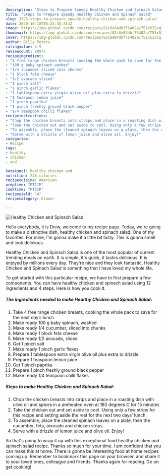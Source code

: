 ```yaml
---
description: "Steps to Prepare Speedy Healthy Chicken and Spinach Salad"
title: "Steps to Prepare Speedy Healthy Chicken and Spinach Salad"
slug: 3725-steps-to-prepare-speedy-healthy-chicken-and-spinach-salad
date: 2020-10-18T05:22:35.514Z
image: https://img-global.cpcdn.com/recipes/82c8e84dbf76402a/751x532cq70/healthy-chicken-and-spinach-salad-recipe-main-photo.jpg
thumbnail: https://img-global.cpcdn.com/recipes/82c8e84dbf76402a/751x532cq70/healthy-chicken-and-spinach-salad-recipe-main-photo.jpg
cover: https://img-global.cpcdn.com/recipes/82c8e84dbf76402a/751x532cq70/healthy-chicken-and-spinach-salad-recipe-main-photo.jpg
author: Billy Peters
ratingvalue: 4.9
reviewcount: 28974
recipeingredient:
- "4 free range chicken breasts cooking the whole pack to save for the next days lunch"
- "100 g baby spinach washed"
- "1/4 cucumber sliced into chunks"
- "1 block feta cheese"
- "1/2 avocado sliced"
- "1 pinch salt"
- "1 pinch garlic flakes"
- "1 tablespoon extra virgin olive oil plus extra to drizzle"
- "1 teaspoon lemon juice"
- "1 pinch paprika"
- "1 pinch freshly ground black pepper"
- "1/4 teaspoon chilli flakes"
recipeinstructions:
- "Chop the chicken breasts into strips and place in a roasting dish with olive oil and spices in a preheated oven at 180 degrees C for 15 minutes"
- "Take the chicken out and set aside to cool. Using only a few strips for this recipe and setting aside the rest for the next two days’ lunch."
- "To assemble, place the cleaned spinach leaves on a plate, then the cucumber, feta, avocado and chicken strips."
- "Serve with a drizzle of lemon juice and olive oil. Enjoy!"
categories:
- Recipe
tags:
- healthy
- chicken
- and

katakunci: healthy chicken and 
nutrition: 246 calories
recipecuisine: American
preptime: "PT11M"
cooktime: "PT31M"
recipeyield: "4"
recipecategory: Dinner

---
```



![Healthy Chicken and Spinach Salad](https://img-global.cpcdn.com/recipes/82c8e84dbf76402a/751x532cq70/healthy-chicken-and-spinach-salad-recipe-main-photo.jpg)

Hello everybody, it is Drew, welcome to my recipe page. Today, we're going to make a distinctive dish, healthy chicken and spinach salad. One of my favorites. For mine, I'm gonna make it a little bit tasty. This is gonna smell and look delicious.

Healthy Chicken and Spinach Salad is one of the most popular of current trending meals on earth. It is simple, it's quick, it tastes delicious. It is enjoyed by millions every day. They're nice and they look fantastic. Healthy Chicken and Spinach Salad is something that I have loved my whole life.




To get started with this particular recipe, we have to first prepare a few components. You can have healthy chicken and spinach salad using 12 ingredients and 4 steps. Here is how you cook it.

<!--inarticleads1-->

##### The ingredients needed to make Healthy Chicken and Spinach Salad:

1. Take 4 free range chicken breasts, cooking the whole pack to save for the next day’s lunch
1. Make ready 100 g baby spinach, washed
1. Make ready 1/4 cucumber, sliced into chunks
1. Make ready 1 block feta cheese
1. Make ready 1/2 avocado, sliced
1. Get 1 pinch salt
1. Make ready 1 pinch garlic flakes
1. Prepare 1 tablespoon extra virgin olive oil plus extra to drizzle
1. Prepare 1 teaspoon lemon juice
1. Get 1 pinch paprika
1. Prepare 1 pinch freshly ground black pepper
1. Make ready 1/4 teaspoon chilli flakes




<!--inarticleads2-->

##### Steps to make Healthy Chicken and Spinach Salad:

1. Chop the chicken breasts into strips and place in a roasting dish with olive oil and spices in a preheated oven at 180 degrees C for 15 minutes
1. Take the chicken out and set aside to cool. Using only a few strips for this recipe and setting aside the rest for the next two days’ lunch.
1. To assemble, place the cleaned spinach leaves on a plate, then the cucumber, feta, avocado and chicken strips.
1. Serve with a drizzle of lemon juice and olive oil. Enjoy!




So that's going to wrap it up with this exceptional food healthy chicken and spinach salad recipe. Thanks so much for your time. I am confident that you can make this at home. There is gonna be interesting food at home recipes coming up. Remember to bookmark this page on your browser, and share it to your loved ones, colleague and friends. Thanks again for reading. Go on get cooking!
